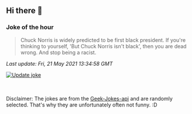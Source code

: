 ## Hi there 👋

### Joke of the hour
<!-- joke -->
>Chuck Norris is widely predicted to be first black president. If you're thinking to yourself, 'But Chuck Norris isn't black', then you are dead wrong. And stop being a racist.
<!-- /joke -->

*Last update: Fri, 21 May 2021 13:34:58 GMT*

[![Update joke](https://github.com/nclskfm/nclskfm/actions/workflows/joke.yml/badge.svg)](https://github.com/nclskfm/nclskfm/actions/workflows/joke.yml)

<br><br>
Disclaimer: The jokes are from the [Geek-Jokes-api](https://github.com/sameerkumar18/geek-joke-api) and are randomly selected. That's why they are unfortunately often not funny. :D
